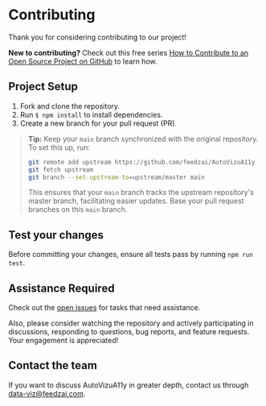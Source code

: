 # Contributing

Thank you for considering contributing to our project!

**New to contributing?** Check out this free series [How to Contribute to an Open Source Project on GitHub][egghead] to learn how.

## Project Setup

1. Fork and clone the repository.
2. Run `$ npm install` to install dependencies.
3. Create a new branch for your pull request (PR).

> **Tip:** Keep your `main` branch synchronized with the original repository. To set this up, run:
>
> ```bash
> git remote add upstream https://github.com/feedzai/AutoVizuA11y
> git fetch upstream
> git branch --set-upstream-to=upstream/master main
> ```
>
> This ensures that your `main` branch tracks the upstream repository's master branch, facilitating easier updates. Base your pull request branches on this `main` branch.

## Test your changes

Before committing your changes, ensure all tests pass by running `npm run test`.

## Assistance Required

Check out the [open issues][issues] for tasks that need assistance.

Also, please consider watching the repository and actively participating in discussions, responding to questions, bug reports, and feature requests. Your engagement is appreciated!

## Contact the team

If you want to discuss AutoVizuA11y in greater depth, contact us through [data-viz@feedzai.com](mailto:data-viz@feedzai.com).

<!-- prettier-ignore-start -->
[egghead]: https://egghead.io/courses/how-to-contribute-to-an-open-source-project-on-github
[issues]: https://github.com/feedzai/AutoVizuA11y/issues
<!-- prettier-ignore-end -->
